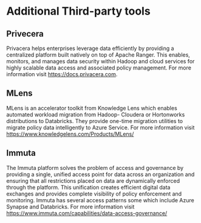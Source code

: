 # Additional Third-party tools 

## Privecera

Privacera helps enterprises leverage data efficiently by providing a centralized platform built natively on top of Apache Ranger. This enables, monitors, and manages data security within Hadoop and cloud services for highly scalable data access and associated policy management. 
For more information visit https://docs.privacera.com.

## MLens

MLens is an accelerator toolkit from Knowledge Lens which enables automated workload migration from Hadoop- Cloudera or Hortonworks distributions to Databricks. They provide one-time migration utilities to migrate policy data intelligently to Azure Service.
For more information visit https://www.knowledgelens.com/Products/MLens/

## Immuta

The Immuta platform solves the problem of access and governance by providing a single, unified access point for data across an organization and ensuring that all restrictions placed on data are dynamically enforced through the platform. This unification creates efficient digital data exchanges and provides complete visibility of policy enforcement and monitoring. Immuta has several access patterns some which include Azure Synapse and Databricks. 
For more information visit https://www.immuta.com/capabilities/data-access-governance/

